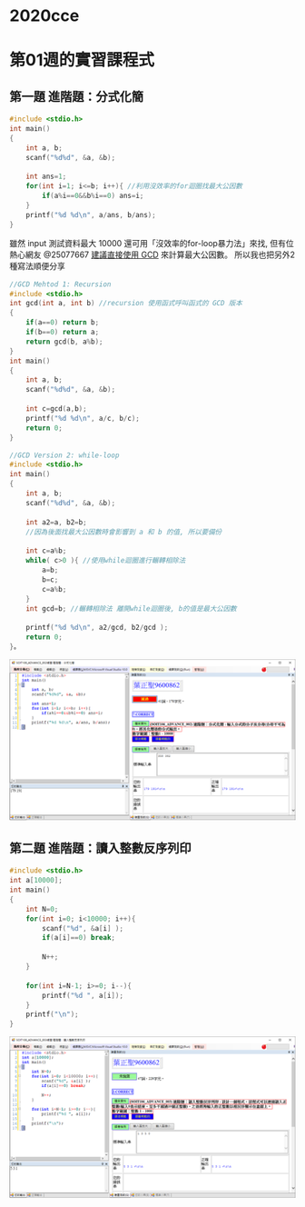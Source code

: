 # 2020cce

# 第01週的實習課程式

## 第一題 進階題：分式化簡
```C
#include <stdio.h>
int main()
{
	int a, b;
	scanf("%d%d", &a, &b);
	
	int ans=1;
	for(int i=1; i<=b; i++){ //利用沒效率的for迴圈找最大公因數
		if(a%i==0&&b%i==0) ans=i;
	}
	printf("%d %d\n", a/ans, b/ans);
}
```
雖然 input 測試資料最大 10000 還可用「沒效率的for-loop暴力法」來找, 但有位熱心網友 @25077667 [建議直接使用 GCD](https://github.com/jsyeh/2020cce/commit/91995977b6b4301a8c841c7a2bae598d406337e4) 來計算最大公因數。
所以我也把另外2種寫法順便分享

```C
//GCD Mehtod 1: Recursion
#include <stdio.h>
int gcd(int a, int b) //recursion 使用函式呼叫函式的 GCD 版本
{
	if(a==0) return b;
	if(b==0) return a;
	return gcd(b, a%b);
}
int main()
{
	int a, b;
	scanf("%d%d", &a, &b);
	
	int c=gcd(a,b);
	printf("%d %d\n", a/c, b/c);
	return 0;
}
```

```C
//GCD Version 2: while-loop
#include <stdio.h>
int main()
{
	int a, b;
	scanf("%d%d", &a, &b);

	int a2=a, b2=b;
	//因為後面找最大公因數時會影響到 a 和 b 的值, 所以要備份

	int c=a%b;
	while( c>0 ){ //使用while迴圈進行輾轉相除法
		a=b;
		b=c;
		c=a%b;
	}
	int gcd=b; //輾轉相除法 離開while迴圈後, b的值是最大公因數

	printf("%d %d\n", a2/gcd, b2/gcd );
	return 0;
}。
```


![第1題](SOIT106_ADVANCE_002.png)

## 第二題 進階題：讀入整數反序列印
```C
#include <stdio.h>
int a[10000];
int main()
{
	int N=0;
	for(int i=0; i<10000; i++){
		scanf("%d", &a[i] );
		if(a[i]==0) break;
		
		N++;
	}
	
	for(int i=N-1; i>=0; i--){
		printf("%d ", a[i]);
	}
	printf("\n");
}
```

![第2題](SOIT106_ADVANCE_003.png)
